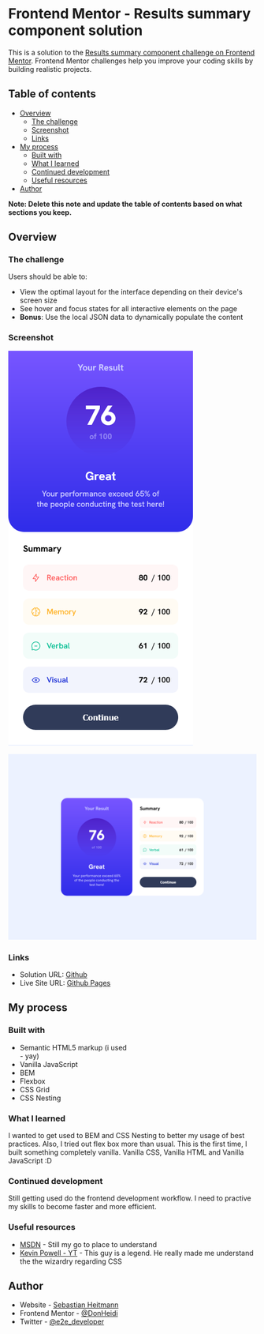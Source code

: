# Frontend Mentor - Results summary component solution

This is a solution to the [Results summary component challenge on Frontend Mentor](https://www.frontendmentor.io/challenges/results-summary-component-CE_K6s0maV). Frontend Mentor challenges help you improve your coding skills by building realistic projects. 

## Table of contents

- [Overview](#overview)
  - [The challenge](#the-challenge)
  - [Screenshot](#screenshot)
  - [Links](#links)
- [My process](#my-process)
  - [Built with](#built-with)
  - [What I learned](#what-i-learned)
  - [Continued development](#continued-development)
  - [Useful resources](#useful-resources)
- [Author](#author)

**Note: Delete this note and update the table of contents based on what sections you keep.**

## Overview

### The challenge

Users should be able to:

- View the optimal layout for the interface depending on their device's screen size
- See hover and focus states for all interactive elements on the page
- **Bonus**: Use the local JSON data to dynamically populate the content

### Screenshot

![](./mobile.png)

![](./desktop.png)


### Links

- Solution URL: [Github](https://github.com/DonHeidi/results-summary-component)
- Live Site URL: [Github Pages](https://donheidi.github.io/results-summary-component/)

## My process

### Built with

- Semantic HTML5 markup (i used <main> - yay)
- Vanilla JavaScript
- BEM
- Flexbox
- CSS Grid
- CSS Nesting

### What I learned

I wanted to get used to BEM and CSS Nesting to better my usage of best practices. Also, I tried out flex box more than usual. This is the first time, I built something completely vanilla. Vanilla CSS, Vanilla HTML and Vanilla JavaScript :D

### Continued development

Still getting used do the frontend development workflow. I need to practive my skills to become faster and more efficient. 

### Useful resources

- [MSDN](https://developer.mozilla.org/) - Still my go to place to understand
- [Kevin Powell - YT](https://www.youtube.com/@KevinPowell) - This guy is a legend. He really made me understand the the wizardry regarding CSS

## Author

- Website - [Sebastian Heitmann](https://www.sebastian-heitmann.dev)
- Frontend Mentor - [@DonHeidi](https://www.frontendmentor.io/profile/DonHeidi)
- Twitter - [@e2e_developer](https://www.twitter.com/e2e_developer)
